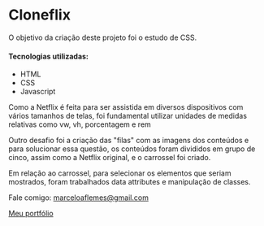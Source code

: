 # Cloneflix

O objetivo da criação deste projeto foi o estudo de CSS.

#### Tecnologias utilizadas:
- HTML
- CSS
- Javascript


Como a Netflix é feita para ser assistida em diversos dispositivos com vários tamanhos de telas, foi fundamental utilizar unidades de medidas relativas como vw, vh, porcentagem e rem

Outro desafio foi a criação das "filas" com as imagens dos conteúdos e para solucionar essa questão, os conteúdos foram divididos em grupo de cinco, assim como a Netflix original, e o carrossel foi criado.

Em relação ao carrossel, para selecionar os elementos que seriam mostrados, foram trabalhados data attributes e manipulação de classes.

Fale comigo: marceloaflemes@gmail.com

[Meu portfólio](https://marceloafl.github.io/portfolio/)
